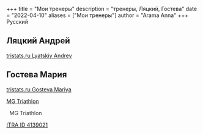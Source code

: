+++
title = "Мои тренеры"
description = "тренеры, Ляцкий, Гостева"
date = "2022-04-10"
aliases = ["Мои тренеры"]
author = "Arama Anna"
+++
Русский


## Ляцкий Андрей
[tristats.ru Lyatskiy Andrey ](https://tristats.ru/rus/profile/lyatskiy-andrey "tristats Lyatskiy Andrey")

## Гостева Мария

[tristats.ru Gosteva Mariya ](https://tristats.ru/rus/profile/gosteva-mariya)

[MG Triathlon](https://t.me/mgtriathlon)

<a href=”https://bsky.app/profile/ijbeasley.bsky.social”>
<i class="fa-brands fa-bluesky"></i>
</a>

<a href="https://t.me/mgtriathlon" target="_blank" style="text-decoration: none; color: #333;">
  <i class="fab fa-telegram" style="font-size: 20px; color: #0088cc; margin-right: 8px;"></i>
  MG Triathlon
</a>


[ITRA ID 4139021](https://itra.run/api/RunnerSpace/GetRunnerSpace?runnerString=wCHjT3bactu1%2FSfy950qeQ%3D%3D)

<a href=”https://bsky.app/profile/ijbeasley.bsky.social”>
<i class="fa-brands fa-bluesky"></i>
</a>